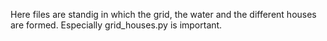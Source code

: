 Here files are standig in which the grid, the water and the different houses are formed.
Especially grid_houses.py is important.
